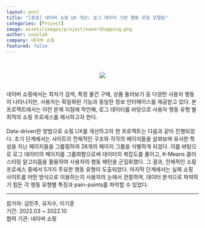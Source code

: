 ```yaml
---
layout: post
title: "[종료] 네이버 쇼핑 UX 개선: 로그 데이터 기반 행동 유형 모델링"
categories: [Project]
image: assets/images/project/naverShopping.png
author: snuxlab
company: 네이버 쇼핑
featured: false
---
```


<p>
<br>
<p align="center"><img src="{{site.baseurl}}/assets/images/project/naverShopping.png"></p>
<br>
네이버 쇼핑에서는 최저가 검색, 특정 물건 구매, 상품 둘러보기 등 다양한 사용자 행동이 나타나지만, 사용자는 획일화된 기능과 동일한 정보 인터페이스를 제공받고 있다. 본 프로젝트에서는 이런 문제 지점에 착안해, 로그 데이터를 바탕으로 사용자 행동 유형 별 최적의 쇼핑 프로세스를 제시하고자 한다.<br>
<br>
Data-driven한 방법으로 쇼핑 UX를 개선하고자 한 프로젝트는 다음과 같이 진행되었다. 초기 단계에서는 사이트의 전체적인 구조와 각각의 페이지들을 살펴보며 유사한 특성을 지닌 페이지들을 그룹핑하여 26개의 페이지 그룹을 식별하게 되었다. 이를 바탕으로 로그 데이터의 페이지를 그룹화함으로써 데이터의 복잡도를 줄이고, K-Means 클러스터링 알고리즘을 활용하여 사용자의 행동 패턴을 군집화했다. 그 결과, 전체적인 쇼핑 프로세스 중에서 5가지 주요한 행동 유형이 도출되었다. 마지막 단계에서는 실제 쇼핑 사이트를 어떤 방식으로 이용하는지 사용자의 눈에서 관찰하며, 데이터 분석으로 파악하기 힘든 각 행동 유형별 특징과 pain-points를 파악할 수 있었다.
</p>

<hr>
참가자: 김민주, 유지수, 이기훈<br>
기간: 2022.03 ~ 2022.10 <br>
협력 기관: 네이버 쇼핑
